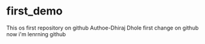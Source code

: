 # first_demo
This os first repository on github
Authoe-Dhiraj Dhole
first change on github now i'm lenrning github 

